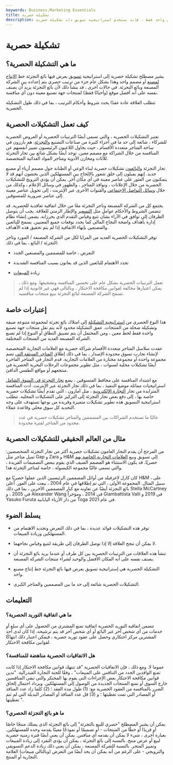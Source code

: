 ```yaml
---
keywords: Business,Marketing Essentials
title: تشكيلة حصرية
description: عندما يختار بائع تجزئة عرض سلع مصنّعة أو مصمّم واحد فقط ، فإنه يستخدم استراتيجية تسويق ذات تشكيلة حصرية.
---
```


# تشكيلة حصرية
## ما هي التشكيلة الحصرية؟

يشير مصطلح تشكيلة حصرية إلى استراتيجية [تسويق](/merchandising) يعرض فيها بائع التجزئة خط [الإنتاج لمصنع](/manufacturing) أو مصمم واحد وهذا بشكل عام جزء من ترتيب حصري يتم إعداده بين الشركة المصنعة وبائع التجزئة. في حالات أخرى ، قد ينشأ ذلك لأن بائع التجزئة يريد أن يصنف نفسه على أنه أفضل موقع (وأحيانًا فقط) لمنتجات جهة تصنيع معينة دون أي منافسة.

تتطلب العلاقة عادة عقدًا يحدد شروط وأحكام الترتيب ، بما في ذلك طول التشكيلة الحصرية.

## كيف تعمل التشكيلات الحصرية

تعتبر التشكيلات الحصرية ، والتي تسمى أيضًا الترتيبات الحصرية أو العروض الحصرية للشركاء ، شائعة إلى حد ما في أجزاء كثيرة من صناعات التصنيع [والتجزئة](/industry). هم بارزون في ساحة المتاجر متعددة الأقسام ، حيث يحاول اللاعبون الرئيسيون تمييز أنفسهم عن المنافسة من خلال الشراكة مع مصمم معين. توجد أيضًا بشكل شائع بين تجار التجزئة للأثاث ومخازن الأدوية ومتاجر المواد الغذائية المتخصصة.

تجار التجزئة [والبائعون](/vendor) تشكيلات حصرية لبناء الوعي أو الطنانة حول مصمم أزياء أو مصنع جديد. إنهم يميلون إلى خلق شعور بالإلحاح بين المستهلكين الذين يخشون أنهم قد لا يتمكنون من العثور على عناصر معينة في أي مكان آخر. يمكن أن يؤدي الترويج للتشكيلات الحصرية من خلال الإعلانات ، ونوافذ المتاجر ، والظهور في وسائل الإعلام ، وكذلك من خلال [وسائل التواصل الاجتماعي](/social-media) والقنوات الأخرى عبر الإنترنت ، إلى تحويل عناصر معينة إلى عناصر ضرورية للمتسوقين.

يجتمع كل من الشركة المصنعة وتاجر التجزئة معًا من خلال اتفاقية تعاقدية للحصرية. قد تتضمن الشروط والأحكام عوامل مثل [التسعير](/competitive-pricing) والإطار الزمني للعلاقة. يجب أن يتوصل الطرفان إلى توافق في الآراء بشأن تتبع وقياس التقدم الذي يحرزانه. يضمن إنشاء نظام إدارة بأهداف واضحة النجاح المالي كما يحدد توقعات جميع المعنيين. يسمح للبائعين والمصنعين بإنهاء الاتفاقية إذا لم يتم تحقيق هذه الأهداف.

توفر التشكيلات الحصرية العديد من المزايا لكل من الشركة المصنعة / المورد وتاجر التجزئة / البائع ، بما في ذلك:

- التعرض ، خاصة للمصممين والمصنعين الجدد

- تجدد الاهتمام للبائعين الذين قد يعانون بسبب المنافسة الشديدة

- زيادة [المبيعات](/sale)

> تعمل الترتيبات الحصرية بشكل عام على تحسين المنافسة وتشجيعها. ومع ذلك ، يمكن اعتبارها مخالفة لقوانين مكافحة الاحتكار ، وبالتالي فهي غير قانونية إذا لم تسمح الشركة المصنعة لبائع التجزئة ببيع منتجات منافسيه.

>

## إعتبارات خاصة

هذا النوع الحصري من [إستراتيجية التشكيلة](/assortment-strategy) إلى امتلاك بائع تجزئة لمجموعة متنوعة ضيقة وتشكيلة ضحلة من المنتجات. عمق التشكيلة محدود لأنه يتم نقل منتجات جهة تصنيع واحدة فقط لخط معين ، ومن المحتمل أن يتم تضييق النطاق أو التنوع إذا لم تصنع الشركة المصنعة العديد من المنتجات المختلفة.

عقدت سلاسل المتاجر متعددة الأقسام شراكة حصرية مع العلامات التجارية المتخصصة لإنشاء تجارب تسوق محدودة الإصدار ، بما في ذلك إطلاق [المتاجر المنبثقة التي](/pop-up-retail) تضم مجموعة واحدة أو مجموعة مختارة من العلامات التجارية. قدم التجار في المتاجر الفاخرة أيضًا تشكيلات محلية لسنوات ، مثل تطوير مجموعات الرحلات البحرية الحصرية في منتجعهم أو مواقع الطقس الدافئ.

مع اشتداد المنافسة على محافظ المتسوقين ، يضع [تجار التجزئة في السوق الشامل](/mass-market-retailer) استراتيجيات مماثلة موضع التنفيذ ، بما في ذلك تجار التجزئة عبر الإنترنت. أدت المنافسة المتزايدة من تجار [التجارة الإلكترونية](/ecommerce) ، مثل أمازون ، التي تقدم أيضًا تشكيلات حصرية خاصة بها ، إلى دفع بعض تجار التجزئة إلى التركيز على التشكيلات المحلية. تتطلب استراتيجية التسويق هذه تطوير تشكيلات متميزة وفريدة من نوعها تستهدف على وجه التحديد كل سوق محلي وقاعدة عملاء.

> غالبًا ما تستخدم الشراكات بين المصممين والمتاجر تشكيلات حصرية في عدد محدود من المتاجر لفترة محدودة.

>

## مثال من العالم الحقيقي للتشكيلات الحصرية

من المرجح أن يقدم التجار العامون تشكيلات حصرية أكثر من تجار التجزئة المتخصصين: تميل متاجر مثل Gap و Zara و H&M إلى تسويق وبيع [العلامات التجارية الخاصة بهم](/brand) حصريًا. قد يكون الاستثناء هو المصمم الضيف الذي يقوم ببعض التصميمات الفريدة ، والتي تسمى غالبًا مجموعة الكبسولة ، خاصة لمتاجر التجزئة هذا.

كان كارل لاغرفيلد من أوائل المصممين الرئيسيين الذين عملوا حصريًا مع H&M ، على سبيل المثال. المجموعة الأولى ، التي تم إطلاقها في عام 2004 ، بيعت على الفور. أعلن بائع التجزئة أيضًا عن تعاونه مع كبار المصممين الآخرين ، بما في ذلك Stella McCartney في 2005 ، و Alexander Wang في 2014 ، ومؤخراً Giambattista Valli في 2019 و Yasuko Furuta من دار الأزياء اليابانية Toga في عام 2021.

## يسلط الضوء

- توفر هذه التشكيلات فوائد عديدة ، بما في ذلك التعرض وتجديد الاهتمام من المستهلكين وزيادة المبيعات.

- لا يمكن أن تنجح العلاقة إلا إذا توصل الطرفان إلى طريقة لتتبع وقياس نجاحهما.

- تنشأ هذه العلاقات من الترتيبات الحصرية بين كل طرف أو عندما يريد بائع التجزئة أن يصنف نفسه على أنه المكان الأفضل والوحيد لشراء منتجات الشركة المصنعة.

- التشكيلة الحصرية هي إستراتيجية تسويق يعرض فيها بائع التجزئة خط إنتاج مصنع واحد.

- التشكيلات الحصرية شائعة إلى حد ما بين المصممين والمتاجر الكبرى.

## التعليمات

### ما هي اتفاقية التوريد الحصرية؟

تتضمن اتفاقية التوريد الحصرية اتفاقية تمنع المشتري من الحصول على أي سلع أو خدمات من أي شخص آخر غير البائع أو أي شخص آخر قد يتم ترشيحه. إذا كان لدى أحد المشترين مركز احتكاري وحصل على عقود توريد حصرية ، فيمكن اعتبار ذلك انتهاكًا لقوانين مكافحة الاحتكار.

### هل الاتفاقيات الحصرية مناهضة للمنافسة؟

عموما لا. ومع ذلك ، فإن الاتفاقيات الحصرية "قد تنتهك قوانين مكافحة الاحتكار إذا كانت تمنع الوافدين الجدد من التنافس على المبيعات" ، وفقًا للجنة التجارة الفيدرالية. "تدين قوانين مكافحة الاحتكار بعض الإجراءات التي يقوم بها المحتكر والتي تبقي المنافسين خارج السوق أو تمنع المنتجات الجديدة من الوصول إلى المستهلكين. ويزداد احتمال إلحاق الضرر بالمنافسة من العقود الحصرية مع: (1) طول مدة العقد ؛ (2) كلما زاد عدد المنافذ أو المصادر التي تمت تغطيتها ؛ و (3) قل عدد المنافذ أو المصادر البديلة التي لم تتم تغطيتها ".

### ما هو بائع التجزئة الحصري؟

يمكن أن يشير المصطلح "حصري للبيع بالتجزئة" إلى بائع التجزئة الذي يمتلك منتجًا خاصًا أو فريدًا أو خطًا من المنتجات - أو تصميمًا أو نموذجًا معينًا يقدمه وحده للمستهلكين. بعبارة أخرى ، شيء لا يمكن أن يقدمه أي منافس. يمكن أن يعني أيضًا فترة زمنية حصرية لبيع أو عرض منتج. بالنسبة إلى بائع التجزئة ، يمكن أن يؤدي التفرد إلى زيادة المبيعات وتمييز المتجر. بالنسبة للشركة المصنعة ، يمكن أن يعني ذلك زيادة الدعم التسويقي والترويجي - على الرغم من أنه يمكن أن يحد أيضًا من التعرض (وبالتالي مبيعات) العلامة التجارية أو المنتج.

